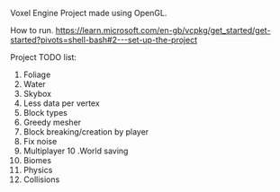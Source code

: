 Voxel Engine Project made using OpenGL.


How to run.
https://learn.microsoft.com/en-gb/vcpkg/get_started/get-started?pivots=shell-bash#2---set-up-the-project    


Project TODO list:
1. Foliage
2. Water
3. Skybox
4. Less data per vertex
5. Block types
6. Greedy mesher
7. Block breaking/creation by player
8. Fix noise
9. Multiplayer
10 .World saving
11. Biomes
12. Physics
13. Collisions
